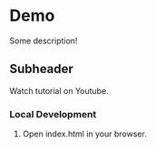 # Demo

Some description!

## Subheader

Watch tutorial on Youtube.

### Local Development

1. Open index.html in your browser.
